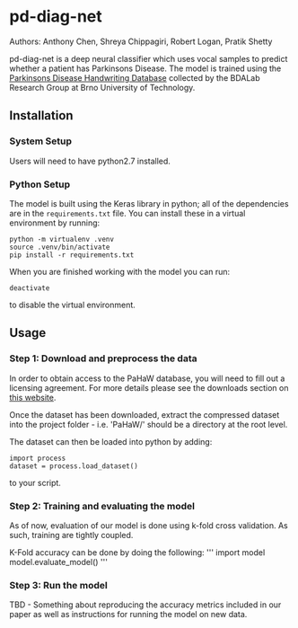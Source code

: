 pd-diag-net
===========

Authors: Anthony Chen, Shreya Chippagiri, Robert Logan, Pratik Shetty

pd-diag-net is a deep neural classifier which uses vocal samples to predict
whether a patient has Parkinsons Disease. The model is trained using the
[Parkinsons Disease Handwriting Database](http://bdalab.utko.feec.vutbr.cz/)
collected by the BDALab Research Group at Brno University of Technology.


Installation
------------

### System Setup
Users will need to have python2.7 installed.

### Python Setup
The model is built using the Keras library in python; all of the dependencies
are in the `requirements.txt` file. You can install these in a virtual
environment by running:
```
python -m virtualenv .venv
source .venv/bin/activate
pip install -r requirements.txt
```
When you are finished working with the model you can run:
```
deactivate
```
to disable the virtual environment.


Usage
-----

### Step 1: Download and preprocess the data
In order to obtain access to the PaHaW database, you will need to fill out a
licensing agreement. For more details please see the downloads section on
[this website](http://bdalab.utko.feec.vutbr.cz/).

Once the dataset has been downloaded, extract the compressed dataset into the
project folder - i.e. 'PaHaW/' should be a directory at the root level.

The dataset can then be loaded into python by adding:
```
import process
dataset = process.load_dataset()
```
to your script.

### Step 2: Training and evaluating the model
As of now, evaluation of our model is done using k-fold cross validation. As such, training
are tightly coupled. 

K-Fold accuracy can be done by doing the following:
'''
import model
model.evaluate_model()
'''


### Step 3: Run the model
TBD - Something about reproducing the accuracy metrics included in our paper as
well as instructions for running the model on new data.

